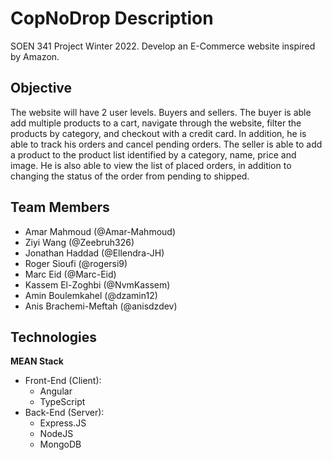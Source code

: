# CopNoDrop Description
SOEN 341 Project Winter 2022. Develop an E-Commerce website inspired by Amazon. 


## Objective
The website will have 2 user levels. Buyers and sellers. 
The buyer is able add multiple products to a cart, navigate through the website, filter the products by category, and checkout with a credit card. In addition, he is able to track his orders and cancel pending orders.
The seller is able to add a product to the product list identified by a category, name, price and image. He is also able to view the list of placed orders, in addition to changing the status of the order from pending to shipped.


## Team Members
- Amar Mahmoud (@Amar-Mahmoud)
- Ziyi Wang (@Zeebruh326)
- Jonathan Haddad (@Ellendra-JH)
- Roger Sioufi (@rogersi9)
- Marc Eid (@Marc-Eid)
- Kassem El-Zoghbi (@NvmKassem)
- Amin Boulemkahel (@dzamin12)
- Anis Brachemi-Meftah (@anisdzdev)

## Technologies
**MEAN Stack**
- Front-End (Client):
  - Angular
  - TypeScript
- Back-End (Server):
  - Express.JS
  - NodeJS
  - MongoDB
